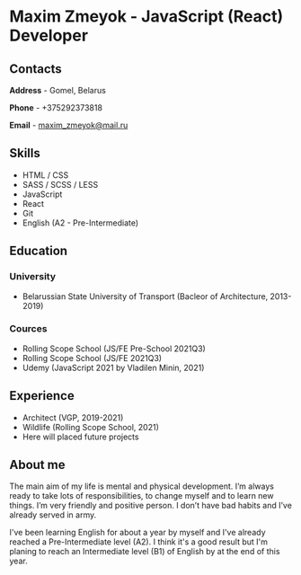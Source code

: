 # **Maxim Zmeyok - JavaScript (React) Developer**
## **Contacts**

**Address** - Gomel, Belarus

**Phone** - +375292373818

**Email** - [maxim_zmeyok@mail.ru](maxim_zmeyok@mail.ru)

## **Skills**

- HTML / CSS
- SASS / SCSS / LESS
- JavaScript
- React
- Git
- English (A2 - Pre-Intermediate)

## **Education**

### **University**
- Belarussian State University of Transport (Bacleor of Architecture, 2013-2019)

### **Cources**
- Rolling Scope School (JS/FE Pre-School 2021Q3)
- Rolling Scope School (JS/FE 2021Q3)
- Udemy (JavaScript 2021 by Vladilen Minin, 2021)

## **Experience**
- Architect (VGP, 2019-2021)
- Wildlife (Rolling Scope School, 2021)
- Here will placed future projects

## **About me**
The main aim of my life is mental and physical development. I’m always ready to take lots of responsibilities, to change myself and to learn new things. I’m very friendly and positive person. I don’t have bad habits and I’ve already served in army.

I've been learning English for about a year by myself and I've already reached a Pre-Intermediate level (A2). I think it's a good result but I'm planing to reach an Intermediate level (B1) of English by at the end of this year.